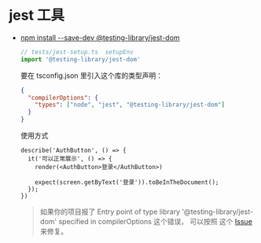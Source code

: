 # jest 工具

- [npm install --save-dev @testing-library/jest-dom](https://github.com/testing-library/jest-dom)

  ```js 
  // tests/jest-setup.ts  setupEnv
  import '@testing-library/jest-dom'
  ```

  要在 tsconfig.json 里引入这个库的类型声明：

  ```json 
  {
    "compilerOptions": {
      "types": ["node", "jest", "@testing-library/jest-dom"]
    }
  }
  ```

  使用方式

  ```tsx 
  describe('AuthButton', () => {
    it('可以正常展示', () => {
      render(<AuthButton>登录</AuthButton>)

      expect(screen.getByText('登录')).toBeInTheDocument();
    });
  })
  ```

  >如果你的项目报了 Entry point of type library '@testing-library/jest-dom' specified in compilerOptions 这个错误， 可以按照 这个 [Issue](https://github.com/haixiangyan/jest-tutorial/issues/26)来修复。